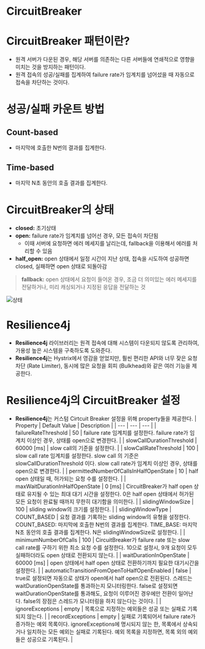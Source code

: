 # CircuitBreaker

# CircuitBreaker 패턴이란?

- 원격 서버가 다운된 경우, 해당 서버를 의존하는 다른 서버들에 연쇄적으로 영향을 미치는 것을 방지하는 패턴이다.
- 원격 접속의 성공/실패를 집계하여 failure rate가 임계치를 넘어섰을 때 자동으로 접속을 차단하는 것이다.

# **성공/실패 카운트 방법**

## Count-based

- 마지막에 호출한 N번의 결과를 집계한다.

## Time-based

- 마지막 N초 동안의 호출 결과를 집계한다.

# C**ircuitBreaker의 상태**

- **closed:** 초기상태
- **open:** failure rate가 임계치를 넘어선 경우, 모든 접속이 차단됨
    - 이때 서버에 요청하면 에러 메세지를 날리는데, fallback을 이용해서 에러를 처리할 수 있음
- **half_open:** open 상태에서 일정 시간이 지난 상태, 접속을 시도하여 성공하면 closed, 실패하면 open 상태로 되돌아감

> **fallback:** open 상태에서 요청이 들어온 경우, 조금 더 의미있는 에러 메세지를 전달하거나, 미리 캐싱되거나 지정된 응답을 전달하는 것

![상태](https://s3.us-west-2.amazonaws.com/secure.notion-static.com/6450ead1-280d-43ec-bdba-fc5afcacda19/Untitled.png?X-Amz-Algorithm=AWS4-HMAC-SHA256&X-Amz-Content-Sha256=UNSIGNED-PAYLOAD&X-Amz-Credential=AKIAT73L2G45EIPT3X45%2F20220630%2Fus-west-2%2Fs3%2Faws4_request&X-Amz-Date=20220630T134805Z&X-Amz-Expires=86400&X-Amz-Signature=4dce51ade42e3def271dcf1ca9da8f7f245162f2159d73b6b9ee44ab469dd75e&X-Amz-SignedHeaders=host&response-content-disposition=filename%20%3D%22Untitled.png%22&x-id=GetObject)

# **Resilience4j**

- **Resilience4j** 라이브러리는 원격 접속에 대해 시스템이 다운되지 않도록 관리하여, 가용성 높은 시스템을 구축하도록 도와준다.
- **Resilience4j**는 Hystrix에서 영감을 얻었지만, 훨씬 편리한 API와 너무 잦은 요청 차단 (Rate Limiter), 동시에 많은 요청을 회피 (Bulkhead)와 같은 여러 기능을
  제공한다.

# **Resilience4j의 CircuitBreaker 설정**

- **Resilience4j**는 커스텀 Cirtcuit Breaker 설정을 위해 property들을 제공한다. | Property | Default Value | Description | | --- | ---
  | --- | | failureRateThreshold | 50 | failure rate 임계치를 설정한다. failure rate가 임계치 이상인 경우, 상태를 open으로 변경한다. | |
  slowCallDurationThreshold | 60000 [ms] | slow call의 기준을 설정한다. | | slowCallRateThreshold | 100 | slow call rate 임계치를
  설정한다. slow call 의 기준은 slowCallDurationThreshold 이다. slow call rate가 임계치 이상인 경우, 상태를 open으로 변경한다. | |
  permittedNumberOfCallsInHalfOpenState | 10 | half open 상태일 때, 허가되는 요청 수를 설정한다. | | maxWaitDurationInHalfOpenState |
  0 [ms] | CircuitBreaker가 half open 상태로 유지될 수 있는 최대 대기 시간을 설정한다. 0은 half open 상태에서 허가된 모든 요청이 완료될 때까지 무한히 대기함을 의미한다. |
  | slidingWindowSize | 100 | sliding window의 크기를 설정한다. | | slidingWindowType | COUNT_BASED | 요청 결과를 기록하는 sliding
  window의 유형을 설정한다. COUNT_BASED: 마지막에 호출한 N번의 결과를 집계한다. TIME_BASE: 마지막 N초 동안의 호출 결과를 집계한다. N은 slidingWindowSize로 설정한다. |
  | minimumNumberOfCalls | 100 | CircuitBreaker가 failure rate 또는 slow call rate를 구하기 위한 최소 요청 수를 설정한다. 10으로 설정시, 9개 요청이
  모두 실패하더라도 open 상태로 전환되지 않는다. | | waitDurationInOpenState | 60000 [ms] | open 상태에서 half open 상태로 전환하기까지 필요한 대기시간을 설정한다.
  | | automaticTransitionFromOpenToHalfOpenEnabled | false | true로 설정되면 자동으로 상태가 open에서 half open으로 전횐된다. 스레드는
  waitDurationOpenState를 통과하는지 모니터링한다. false로 설정되면 waitDurationOpenState를 통과해도, 요청이 이루어진 경우에만 전환이 일어난다. false의 장점은 스레드가
  모니터링을 하지 않는다는 것이다. | | ignoreExceptions | empty | 목록으로 지정하는 예외들은 성공 또는 실패로 기록되지 않는다. | | recordExceptions | empty |
  실패로 기록되어서 failure rate가 증가하는 예외 목록이다. ignoreExceptions에 명시되지 않는 한, 목록에서 상속되거나 일치하는 모든 예외는 실패로 기록된다. 예외 목록을 지정하면, 목록 외의
  예외들은 성공으로 기록된다. |

